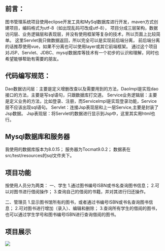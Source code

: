 ## 前言：
图书管理系统项目使用eclipse开发工具和MySql数据库进行开发，maven方式创建项目，编码格式为utf-8（如出现乱码可改成utf-8），
项目分成三层架构，数据访问层、业务逻辑层和表现层，并没有使用框架等复杂的技术，所以页面上比较简单。
这里Servlet我只做数据返回，所以完全可以是实现前后端分离，
前后端分离的话推荐使用vue，如果不分离也可以使用layer或其它前端框架。
通过这个项目对JSP、Servlet、JDBC、mysql数据库等技术有一个初步的认识和理解，同时也希望能够帮助有需要的朋友。

## 代码编写规范：
Dao数据访问层：主要是定义增删改查以及需要用到的方法，DaoImpl是实现dao接口的方法，主要是写sql语句，只跟数据库打交道。
Service业务逻辑层：主要是定义业务的方法，比如登录、注册，而ServiceImpl是实现登录功能，Service层不应该出现sql语句。
Servlet：连接Jsp表现层和上一层Service,主要是封装了Jsp数据。
Jsp表现层：将Servlet的数据进行显示到Jsp中，这里其实用html也行。

## Mysql数据库和服务器
我使用的数据库版本为8.0.15；
服务器为Tocmat9.0.2；
数据表在src/test/resources的sql文件夹下。

## 项目功能
按使用人员分为两类：
一、学生
1.通过图书编号ISBN或书名查询图书信息；
2.可以对图书进行借阅操作；
3.查询自己的借阅的书籍，并对其进行归还操作。

二、管理员
1.显示图书馆所有的图书，或者通过书编号ISBN或书名查询图书信息；
2.可对图书进行增加（录入）、编辑和删除；
3.查询所有学生的借阅的图书，也可以通过学生学号和图书编号ISBN进行查询借阅的图书。

## 项目展示
![](https://github.com/zhouhangzooo/LibrarySystem/raw/master/src/test/resources/image/manager_home.jpg)
